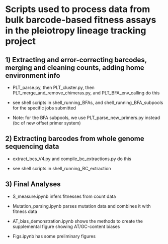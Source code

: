 # Scripts used to process data from bulk barcode-based fitness assays in the pleiotropy lineage tracking project

## 1) Extracting and error-correcting barcodes, merging and cleaning counts, adding home environment info

* PLT_parse.py, then PLT_cluster.py, then PLT_merge_and_remove_chimeras.py, and PLT_BFA_env_calling do this

* see shell scripts in shell_running_BFAs, and shell_running_BFA_subpools for the specific jobs submitted

* Note: for the BFA subpools, we use PLT_parse_new_primers.py instead (bc of new offset primer system)

## 2) Extracting barcodes from whole genome sequencing data

* extract_bcs_V4.py and compile_bc_extractions.py do this

* see shell scripts in shell_running_BC_extraction

## 3) Final Analyses

* S_measure.ipynb infers fitnesses from count data

* Mutation_parsing.ipynb parses mutation data and combines it with fitness data

* AT_bias_demonstration.ipynb shows the methods to create the supplemental figure showing AT/GC-content biases

* Figs.ipynb has some preliminary figures

